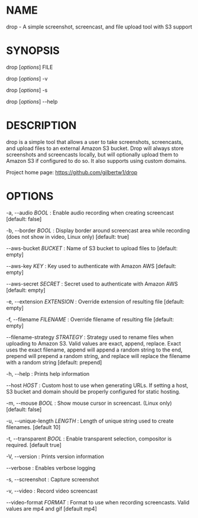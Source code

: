 # NAME

drop - A simple screenshot, screencast, and file upload tool with S3 support

# SYNOPSIS

drop [*options*] FILE

drop [*options*] -v

drop [*options*] -s

drop [*options*] --help


# DESCRIPTION

drop is a simple tool that allows a user to take screenshots, screencasts, and 
upload files to an external Amazon S3 bucket. Drop will always store screenshots
and screencasts locally, but will optionally upload them to Amazon S3 if configured
to do so. It also supports using custom domains.

Project home page: https://github.com/gilbertw1/drop

# OPTIONS

-a, --audio *BOOL*
: Enable audio recording when creating screencast
  [default: false]

-b, --border *BOOL*
: Display border around screencast area while recording (does not show in video, Linux only)
  [default: true]

--aws-bucket *BUCKET*
: Name of S3 bucket to upload files to
  [default: empty]

--aws-key *KEY*
: Key used to authenticate with Amazon AWS
  [default: empty]

--aws-secret *SECRET*
: Secret used to authenticate with Amazon AWS
  [default: empty]

-e, --extension *EXTENSION*
: Override extension of resulting file
  [default: empty]

-f, --filename *FILENAME*
: Override filename of resulting file
  [default: empty]

--filename-strategy *STRATEGY*
: Strategy used to rename files when uploading to Amazon S3. Valid values are exact, 
  append, replace. Exact uses the exact filename, append will append a random string 
  to the end, prepend will prepend a random string, and replace will replace the filename
  with a random string
  [default: prepend]

-h, --help
: Prints help information

--host *HOST*
: Custom host to use when generating URLs. If setting a host, S3 bucket and domain 
  should be properly configured for static hosting.

-m, --mouse *BOOL*
: Show mouse cursor in screencast. (Linux only)
  [default: false]

-u, --unique-length *LENGTH*
: Length of unique string used to create filenames.
  [default 10]

-t, --transparent *BOOL*
: Enable transparent selection, compositor is required.
  [default true]

-V, --version
: Prints version information

--verbose
: Enables verbose logging

-s, --screenshot
: Capture screenshot

-v, --video
: Record video screencast

--video-format *FORMAT*
: Format to use when recording screencasts. Valid values are mp4 and gif
  [default mp4]

